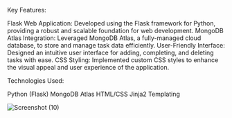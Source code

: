 Key Features:

Flask Web Application: Developed using the Flask framework for Python, providing a robust and scalable foundation for web development.
MongoDB Atlas Integration: Leveraged MongoDB Atlas, a fully-managed cloud database, to store and manage task data efficiently.
User-Friendly Interface: Designed an intuitive user interface for adding, completing, and deleting tasks with ease.
CSS Styling: Implemented custom CSS styles to enhance the visual appeal and user experience of the application.

Technologies Used:

Python (Flask)
MongoDB Atlas
HTML/CSS
Jinja2 Templating

![Screenshot (10)](https://github.com/SavindaKaveesha/Todo-list/assets/115203716/b80cdcf9-9d5d-4f43-b387-3f97daa4bab1)
